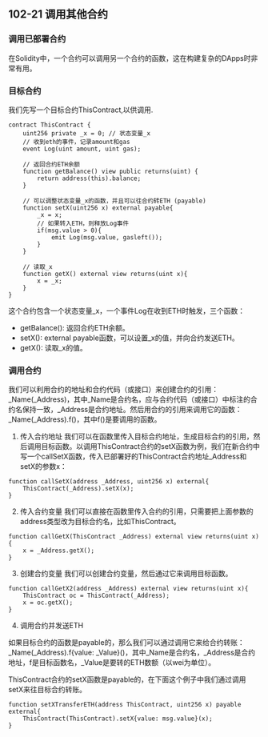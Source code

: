 ## 102-21 调用其他合约

### 调用已部署合约  
在Solidity中，一个合约可以调用另一个合约的函数，这在构建复杂的DApps时非常有用。

### 目标合约
我们先写一个目标合约ThisContract,以供调用.
```solidity
contract ThisContract {
    uint256 private _x = 0; // 状态变量_x
    // 收到eth的事件，记录amount和gas
    event Log(uint amount, uint gas);
    
    // 返回合约ETH余额
    function getBalance() view public returns(uint) {
        return address(this).balance;
    }

    // 可以调整状态变量_x的函数，并且可以往合约转ETH (payable)
    function setX(uint256 x) external payable{
        _x = x;
        // 如果转入ETH，则释放Log事件
        if(msg.value > 0){
            emit Log(msg.value, gasleft());
        }
    }

    // 读取_x
    function getX() external view returns(uint x){
        x = _x;
    }
}
```

这个合约包含一个状态变量_x，一个事件Log在收到ETH时触发，三个函数：

- getBalance(): 返回合约ETH余额。
- setX(): external payable函数，可以设置_x的值，并向合约发送ETH。
- getX(): 读取_x的值。

### 调用合约
我们可以利用合约的地址和合约代码（或接口）来创建合约的引用：_Name(_Address)，其中_Name是合约名，应与合约代码（或接口）中标注的合约名保持一致，_Address是合约地址。然后用合约的引用来调用它的函数：_Name(_Address).f()，其中f()是要调用的函数。

1. 传入合约地址
我们可以在函数里传入目标合约地址，生成目标合约的引用，然后调用目标函数。以调用ThisContract合约的setX函数为例，我们在新合约中写一个callSetX函数，传入已部署好的ThisContract合约地址_Address和setX的参数x：
```solidity
function callSetX(address _Address, uint256 x) external{
    ThisContract(_Address).setX(x);
}
```

2. 传入合约变量
我们可以直接在函数里传入合约的引用，只需要把上面参数的address类型改为目标合约名，比如ThisContract。
```solidity
function callGetX(ThisContract _Address) external view returns(uint x){
    x = _Address.getX();
}
```

3. 创建合约变量
我们可以创建合约变量，然后通过它来调用目标函数。
```solidity
function callGetX2(address _Address) external view returns(uint x){
    ThisContract oc = ThisContract(_Address);
    x = oc.getX();
}
```

4. 调用合约并发送ETH

如果目标合约的函数是payable的，那么我们可以通过调用它来给合约转账：_Name(_Address).f{value: _Value}()，其中_Name是合约名，_Address是合约地址，f是目标函数名，_Value是要转的ETH数额（以wei为单位）。

ThisContract合约的setX函数是payable的，在下面这个例子中我们通过调用setX来往目标合约转账。
```solidity
function setXTransferETH(address ThisContract, uint256 x) payable external{
    ThisContract(ThisContract).setX{value: msg.value}(x);
}
```